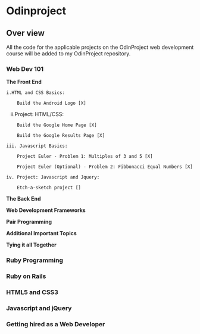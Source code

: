 # Odinproject

## Over view

All the code for the applicable projects on the OdinProject web development course will be added to my OdinProject repository. 

### Web Dev 101

**The Front End**

    i.HTML and CSS Basics:
    
        Build the Android Logo [X]  
            
    ii.Project: HTML/CSS:
    
        Build the Google Home Page [X]
        
    	Build the Google Results Page [X]
           
    iii. Javascript Basics:
    
        Project Euler - Problem 1: Multiples of 3 and 5 [X]

        Project Euler (Optional) - Problem 2: Fibbonacci Equal Numbers [X]

    iv. Project: Javascript and Jquery:

        Etch-a-sketch project []
        
**The Back End**

**Web Development Frameworks**

**Pair Programming**

**Additional Important Topics**

**Tying it all Together**
        
        
### Ruby Programming

### Ruby on Rails

### HTML5 and CSS3

### Javascript and jQuery

### Getting hired as a Web Developer

